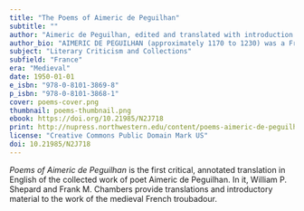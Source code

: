 ```yaml
---
title: "The Poems of Aimeric de Peguilhan"
subtitle: ""
author: "Aimeric de Peguilhan, edited and translated with introduction and commentary by William P. Shepard and Frank M. Chambers"
author_bio: "AIMERIC DE PEGUILHAN (approximately 1170 to 1230) was a French troubadour received at courts in in southern France, Spain, and northern Italy. WILLIAM PIERCE SHEPARD (1870-1948) was a professor of Romance languages at Hamilton College, where he taught Ezra Pound. FRANK MCMINN CHAMBERS (1910-1999) received his Ph.D. from Harvard in 1935 and was a professor of French at Northwestern University and the University of Arizona."
subject: "Literary Criticism and Collections"
subfield: "France"
era: "Medieval"
date: 1950-01-01
e_isbn: "978-0-8101-3869-8"
p_isbn: "978-0-8101-3868-1"
cover: poems-cover.png
thumbnail: poems-thumbnail.png
ebook: https://doi.org/10.21985/N2J718
print: http://nupress.northwestern.edu/content/poems-aimeric-de-peguilhan
license: "Creative Commons Public Domain Mark US"
doi: 10.21985/N2J718
---
```

_Poems of Aimeric de Peguilhan_ is the first critical, annotated translation in English of the collected work of poet Aimeric de Peguilhan. In it, William P. Shepard and Frank M. Chambers provide translations and introductory material to the work of the medieval French troubadour.

